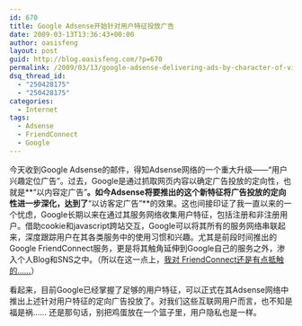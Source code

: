 ```yaml
---
id: 670
title: Google Adsense开始针对用户特征投放广告
date: 2009-03-13T13:36:43+00:00
author: oasisfeng
layout: post
guid: http://blog.oasisfeng.com/?p=670
permalink: /2009/03/13/google-adsense-delivering-ads-by-character-of-visitor/
dsq_thread_id:
  - "250428175"
  - "250428175"
categories:
  - Internet
tags:
  - Adsense
  - FriendConnect
  - Google
---
```

今天收到Google Adsense的邮件，得知Adsense网络的一个重大升级——“用户兴趣定位广告”。过去，Google是通过抓取网页内容以确定广告投放的定向性，也就是**“以内容定广告”**。如今Adsense将要推出的这个新特征将广告投放的定向性进一步深化，达到了**“以访客定广告”**的效果。这也间接印证了我一直以来的一个忧虑，Google长期以来在通过其服务网络收集用户特征，包括注册和非注册用户。借助cookie和javascript跨站交互，Google可以将其所有的服务网络串联起来，深度跟踪用户在其各类服务中的使用习惯和兴趣。尤其是前段时间推出的Google FriendConnect服务，更是将其触角延伸到Google自己的服务之外，渗入个人Blog和SNS之中。（所以在这一点上，[我对 FriendConnect还是有点抵触的……](http://blog.oasisfeng.com/2008/12/17/friendconnect-a-divine-inspiration-by-google/)）

看起来，目前Google已经掌握了足够的用户特征，可以正式在其Adsense网络中推出上述针对用户特征的定向广告投放了。对我们这些互联网用户而言，也不知是福是祸…… 还是那句话，别把鸡蛋放在一个篮子里，用户隐私也是一样。